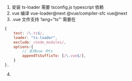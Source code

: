 1. 安装 ts-loader 需要 tsconfig.js typescript 依赖
2. vue 编译 vue-loader@next @vue/compiler-sfc vue@next
3. .vue 文件支持 ‘lang="ts”’ 需要在

```javascript
{
    test: /\.ts$/,
    loader: "ts-loader",
    exclude: /node_modules/,
    options:{
        // 支持vue 中ts 
        appendTsSuffixTo: [/\.vue$/],
    }
},
```
4. 
